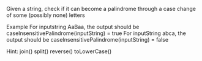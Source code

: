 Given a string, check if it can become a palindrome through a case change of some (possibly none) letters

Example
For inputstring AaBaa, the output should be caseInsensitivePalindrome(inputString) = true
For inputString abca, the output should be caseInsensitivePalindrome(inputString) = false

Hint:
join()
split()
reverse()
toLowerCase()
